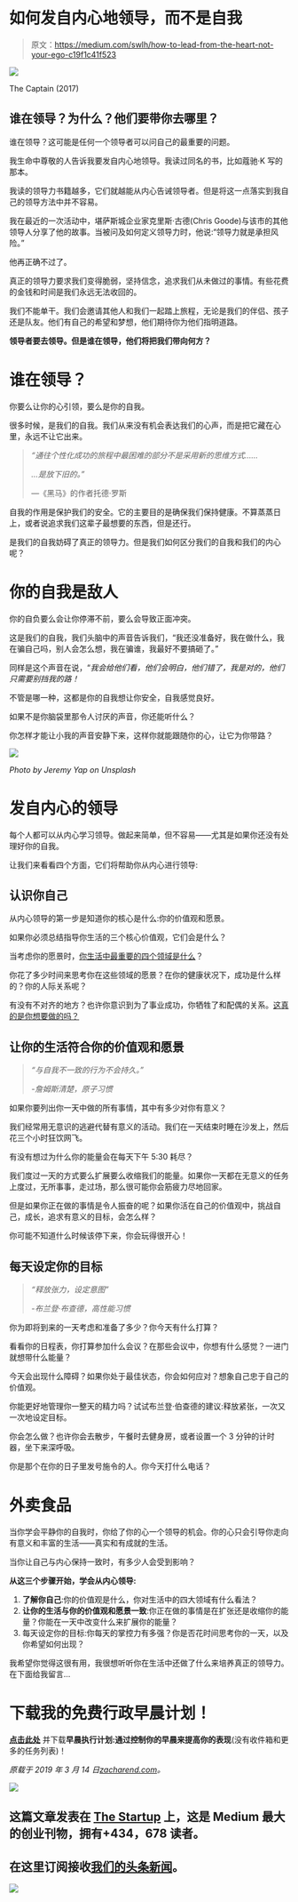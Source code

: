 # 如何发自内心地领导，而不是自我

> 原文：<https://medium.com/swlh/how-to-lead-from-the-heart-not-your-ego-c19f1c41f523>

![](img/b3d268f8871255827d1e875e152102c9.png)

The Captain (2017)

## 谁在领导？为什么？他们要带你去哪里？

谁在领导？这可能是任何一个领导者可以问自己的最重要的问题。

我生命中尊敬的人告诉我要发自内心地领导。我读过同名的书，比如蔻驰·K 写的那本。

我读的领导力书籍越多，它们就越能从内心告诫领导者。但是将这一点落实到我自己的领导方法中并不容易。

我在最近的一次活动中，堪萨斯城企业家克里斯·古德(Chris Goode)与该市的其他领导人分享了他的故事。当被问及如何定义领导力时，他说:“领导力就是承担风险。”

他再正确不过了。

真正的领导力要求我们变得脆弱，坚持信念，追求我们从未做过的事情。有些花费的金钱和时间是我们永远无法收回的。

我们不能单干。我们会邀请其他人和我们一起踏上旅程，无论是我们的伴侣、孩子还是队友。他们有自己的希望和梦想，他们期待你为他们指明道路。

**领导者要去领导。但是谁在领导，他们将把我们带向何方？**

# 谁在领导？

你要么让你的心引领，要么是你的自我。

很多时候，是我们的自我。我们从来没有机会表达我们的心声，而是把它藏在心里，永远不让它出来。

> *“通往个性化成功的旅程中最困难的部分不是采用新的思维方式……*
> 
> *…是放下旧的。”*
> 
> —《黑马》的作者托德·罗斯

自我的作用是保护我们的安全。它的主要目的是确保我们保持健康。不算蒸蒸日上，或者说追求我们这辈子最想要的东西，但是还行。

是我们的自我妨碍了真正的领导力。但是我们如何区分我们的自我和我们的内心呢？

# 你的自我是敌人

你的自负要么会让你停滞不前，要么会导致正面冲突。

这是我们的自我，我们头脑中的声音告诉我们，“我还没准备好，我在做什么，我在骗自己吗，别人会怎么想，我在骗谁，我最好不要搞砸了。”

同样是这个声音在说，“*我会给他们看，他们会明白，他们错了，我是对的，他们只需要别挡我的路！*

不管是哪一种，这都是你的自我想让你安全，自我感觉良好。

如果不是你脑袋里那令人讨厌的声音，你还能听什么？

你怎样才能让小我的声音安静下来，这样你就能跟随你的心，让它为你带路？

![](img/e2a22aa7279778bbe7ff9c056f4d05e6.png)

*Photo by Jeremy Yap on Unsplash*

# 发自内心的领导

每个人都可以从内心学习领导。做起来简单，但不容易——尤其是如果你还没有处理好你的自我。

让我们来看看四个方面，它们将帮助你从内心进行领导:

## 认识你自己

从内心领导的第一步是知道你的核心是什么:你的价值观和愿景。

如果你必须总结指导你生活的三个核心价值观，它们会是什么？

当考虑你的愿景时，[你生活中最重要的四个领域是什么](https://zacharend.com/ill-show-you-what-matters-most/)？

你花了多少时间来思考你在这些领域的愿景？在你的健康状况下，成功是什么样的？你的人际关系呢？

有没有不对齐的地方？也许你意识到为了事业成功，你牺牲了和配偶的关系。[这真的是你想要做的吗？](https://zacharend.com/ill-show-you-what-matters-most/)

## 让你的生活符合你的价值观和愿景

> *“与自我不一致的行为不会持久。”*
> 
> *-詹姆斯清楚，原子习惯*

如果你要列出你一天中做的所有事情，其中有多少对你有意义？

我们经常用无意识的逃避代替有意义的活动。我们在一天结束时睡在沙发上，然后花三个小时狂饮网飞。

有没有想过为什么你的能量会在每天下午 5:30 耗尽？

我们度过一天的方式要么扩展要么收缩我们的能量。如果你一天都在无意义的任务上度过，无所事事，走过场，那么很可能你会筋疲力尽地回家。

但是如果你正在做的事情是令人振奋的呢？如果你活在自己的价值观中，挑战自己，成长，追求有意义的目标，会怎么样？

你可能不知道什么时候该停下来，你会玩得很开心！

## 每天设定你的目标

> *“释放张力，设定意图”*
> 
> *-布兰登·布查德，高性能习惯*

你为即将到来的一天考虑和准备了多少？你今天有什么打算？

看看你的日程表，你打算参加什么会议？在那些会议中，你想有什么感觉？一进门就想带什么能量？

今天会出现什么障碍？如果你处于最佳状态，你会如何应对？想象自己忠于自己的价值观。

你能更好地管理你一整天的精力吗？试试布兰登·伯查德的建议:释放紧张，一次又一次地设定目标。

你会怎么做？也许你会去散步，午餐时去健身房，或者设置一个 3 分钟的计时器，坐下来深呼吸。

你是那个在你的日子里发号施令的人。你今天打什么电话？

# 外卖食品

当你学会平静你的自我时，你给了你的心一个领导的机会。你的心只会引导你走向有意义和丰富的生活——真实和有成就的生活。

当你让自己与内心保持一致时，有多少人会受到影响？

**从这三个步骤开始，学会从内心领导:**

1.  **了解你自己**:你的价值观是什么，你对生活中的四大领域有什么看法？
2.  **让你的生活与你的价值观和愿景一致**:你正在做的事情是在扩张还是收缩你的能量？你能在一天中改变什么来扩展你的能量？
3.  每天设定你的目标:你每天的掌控力有多强？你是否花时间思考你的一天，以及你希望如何出现？

我希望你觉得这很有用，我很想听听你在生活中还做了什么来培养真正的领导力。在下面给我留言…

# 下载我的免费行政早晨计划！

[**点击此处**](https://www.createpurpose.net/executive-morning-plan) 并下载**早晨执行计划:通过控制你的早晨来提高你的表现**(没有收件箱和更多的任务列表)！

*原载于 2019 年 3 月 14 日*[*zacharend.com*](https://zacharend.com/how-to-lead-from-the-heart-not-your-ego/)*。*

[![](img/308a8d84fb9b2fab43d66c117fcc4bb4.png)](https://medium.com/swlh)

## 这篇文章发表在 [The Startup](https://medium.com/swlh) 上，这是 Medium 最大的创业刊物，拥有+434，678 读者。

## 在这里订阅接收[我们的头条新闻](https://growthsupply.com/the-startup-newsletter/)。

[![](img/b0164736ea17a63403e660de5dedf91a.png)](https://medium.com/swlh)